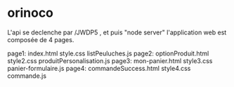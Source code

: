 # orinoco
L'api se declenche par /JWDP5 , et puis "node server"
l'application web  est composée de 4 pages. 


page1: index.html
       style.css
       listPeuluches.js
page2: optionProduit.html
        style2.css
        produitPersonalisation.js
page3: mon-panier.html
        style3.css
        panier-formulaire.js
page4: commandeSuccess.html
        style4.css
        commande.js
        
        

